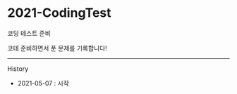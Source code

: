 # 2021-CodingTest
코딩 테스트 준비

코테 준비하면서 푼 문제를 기록합니다!

----------------------------------------------------------

History
- 2021-05-07 : 시작

